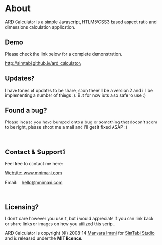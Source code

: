 <h1>About</h1>
<p>ARD Calculator is a simple Javascript, HTLM5/CSS3 based aspect ratio and dimensions calculation application.</p>
<h2>Demo</h2>
<p>Please check the link below for a complete demonstration.</p>
<p><a href="http://simtabi.github.io/ard_calculator/index.html">http://simtabi.github.io/ard_calculator/</a></p>
<h2>Updates?</h2>
<p>I have tones of updates to be share, soon there'll be a version 2 and i'll be implementing a number of things :). But for now iuts also safe to use :)</p>
<h2>Found a bug?</h2>
<p>Please incase you have bumped onto a bug or something that doesn't seem to be right, please shoot me a mail and i'll get it fixed ASAP :)</p>
<p>&nbsp;</p>
<h2>Contact &amp; Support?</h2>
<p>Feel free to contact me here:</p>
<p><a href="http://www.mnimani.com">Website: www.mnimani.com</a></p>
<p>Email:&nbsp;&nbsp;&nbsp; <a href="mailto:hello@mnimani.com">hello@mnimani.com</a></p>
<p>&nbsp;</p>
<h2>Licensing?</h2>
<p>I don't care however you use it, but i would appreciate if you can link back or share links or images on how you utilized this script.</p>
<p>ARD Calculator is copyright (&copy;) 2008-14 <a href="http://mnimani.com">Manyara Imani</a> for <a href="http://simtabi.com">SimTabi Studio</a> and is released under the <strong>MIT licence</strong>.</p>
